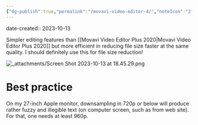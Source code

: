 ```yaml
---
{"dg-publish":true,"permalink":"/movavi-video-editor-4/","noteIcon":"2","created":"","updated":""}
---
```


date-created:: 2023-10-13

Simpler editing features than [[Movavi Video Editor Plus 2020\|Movavi Video Editor Plus 2020]] but more efficient in reducing file size faster at the same quality. I should definitely use this for file size reduction!

![_attachments/Screen Shot 2023-10-13 at 18.45.29.png](/img/user/_attachments/Screen%20Shot%202023-10-13%20at%2018.45.29.png)

# Best practice

On my 27-inch Apple monitor, downsampling in 720p or below will produce rather fuzzy and illegible text (on computer screen, such as from web site). For that, one needs at least 960p.